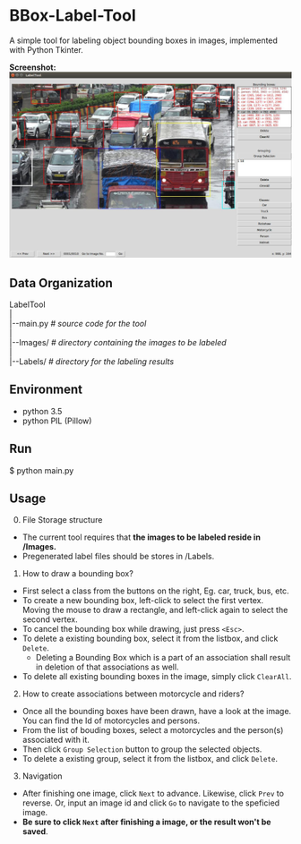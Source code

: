 BBox-Label-Tool
===============

A simple tool for labeling object bounding boxes in images, implemented with Python Tkinter.

**Screenshot:**
![Label Tool](./Screenshot.jpg)

Data Organization
-----------------
LabelTool  
|  
|--main.py   *# source code for the tool*  
|  
|--Images/   *# directory containing the images to be labeled*  
|  
|--Labels/   *# directory for the labeling results*   

Environment
----------
- python 3.5
- python PIL (Pillow)

Run
-------
$ python main.py

Usage
-----
0. File Storage structure 
 - The current tool requires that **the images to be labeled reside in /Images.**
 - Pregenerated label files should be stores in /Labels.
1. How to draw a bounding box? 
 - First select a class from the buttons on the right, Eg. car, truck, bus, etc.
 - To create a new bounding box, left-click to select the first vertex. Moving the mouse to draw a rectangle, and left-click again to select the second vertex.
 - To cancel the bounding box while drawing, just press `<Esc>`.
 - To delete a existing bounding box, select it from the listbox, and click `Delete`.
   - Deleting a Bounding Box which is a part of an association shall result in deletion of that associations as well.
 - To delete all existing bounding boxes in the image, simply click `ClearAll`.
2. How to create associations between motorcycle and riders?
  - Once all the bounding boxes have been drawn, have a look at the image. You can find the Id of motorcycles and persons. 
  - From the list of bouding boxes, select a motorcycles and the person(s) associated with it.
  - Then click `Group Selection` button to group the selected objects.
  - To delete a existing group, select it from the listbox, and click `Delete`.
3. Navigation
  - After finishing one image, click `Next` to advance. Likewise, click `Prev` to reverse. Or, input an image id and click `Go` to navigate to the speficied image.
  - **Be sure to click `Next` after finishing a image, or the result won't be saved**. 

